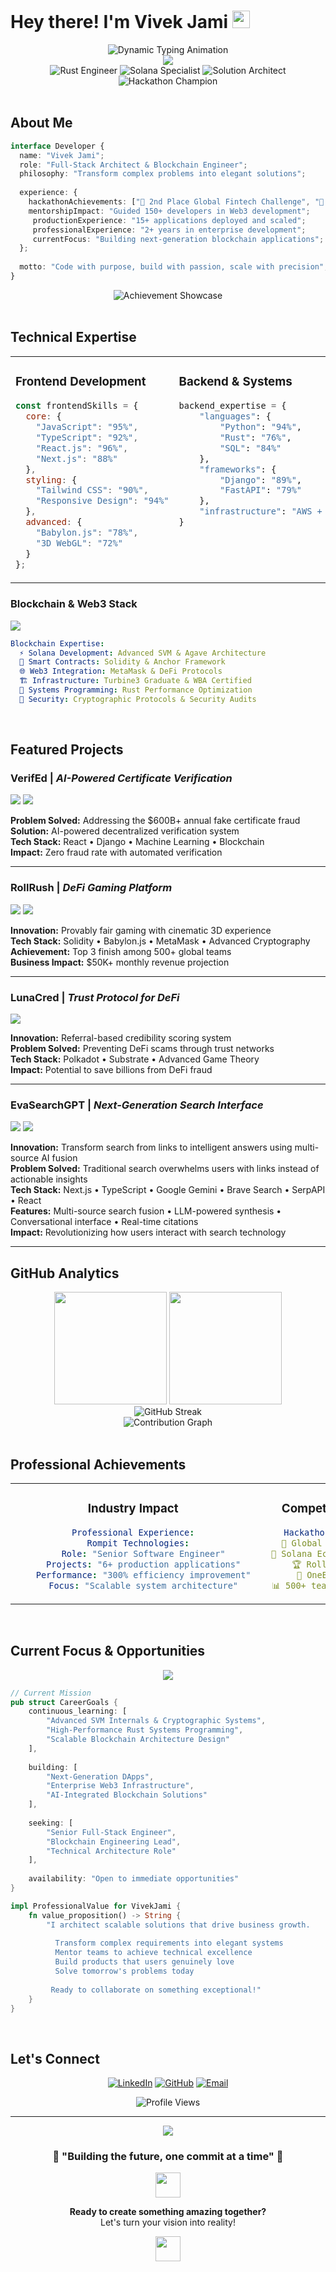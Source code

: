 # Hey there! I'm Vivek Jami <img src="https://media.giphy.com/media/hvRJCLFzcasrR4ia7z/giphy.gif" width="28">
<div align="center">
  <img src="https://readme-typing-svg.demolab.com/?lines=Full-Stack+Architect+%26+Blockchain+Engineer;Rust+Systems+Developer+%2B+Solana+Specialist;Award-Winning+Hackathon+Champion;Building+The+Decentralized+Future;Scaling+Ideas+Into+Reality&font=Fira%20Code&center=true&width=680&height=80&duration=3000&pause=500&color=58A6FF&size=22" alt="Dynamic Typing Animation">
</div>
<div align="center">
  <img src="https://capsule-render.vercel.app/api?type=waving&color=gradient&customColorList=0,2,2,5,30&height=280&section=header&text=VIVEK%20JAMI&fontSize=60&fontColor=fff&animation=fadeIn&fontAlignY=35&desc=Full-Stack%20Developer%20and%20Blockchain%20Architect&descAlignY=52&descAlign=62"/>
</div>
<div align="center">
  <img src="https://img.shields.io/badge/🦀%20Rust-Systems%20Engineer-FF4500?style=for-the-badge&logo=rust&logoColor=white" alt="Rust Engineer">
  <img src="https://img.shields.io/badge/⚡%20Solana-Blockchain%20Specialist-9945FF?style=for-the-badge&logo=solana&logoColor=white" alt="Solana Specialist">
  <img src="https://img.shields.io/badge/🚀%20Full%20Stack-Solution%20Architect-00D4FF?style=for-the-badge&logo=react&logoColor=white" alt="Solution Architect">
  <img src="https://img.shields.io/badge/🏆%20Hackathon-Champion-FFD700?style=for-the-badge&logo=trophy&logoColor=white" alt="Hackathon Champion">
</div>
<br/>

## About Me

<div align="">

```typescript
interface Developer {
  name: "Vivek Jami";
  role: "Full-Stack Architect & Blockchain Engineer";
  philosophy: "Transform complex problems into elegant solutions";
  
  experience: {
    hackathonAchievements: ["🥈 2nd Place Global Fintech Challenge", "🥉 3rd Place Solana Ecosystem"];
    mentorshipImpact: "Guided 150+ developers in Web3 development";
     productionExperience: "15+ applications deployed and scaled";
     professionalExperience: "2+ years in enterprise development";
     currentFocus: "Building next-generation blockchain applications";
  };
  
  motto: "Code with purpose, build with passion, scale with precision";
}
```

</div>

<div align="center">
  <img src="https://github-profile-trophy.vercel.app/?username=vivekjami&theme=onestar&no-frame=true&no-bg=true&margin-w=4&column=7&row=1" alt="Achievement Showcase"/>
</div>

<br/>

##  Technical Expertise

<table>
<tr>
<td width="50%" valign="top">

### Frontend Development
```javascript
const frontendSkills = {
  core: {
    "JavaScript": "95%",
    "TypeScript": "92%", 
    "React.js": "96%",
    "Next.js": "88%"
  },
  styling: {
    "Tailwind CSS": "90%",
    "Responsive Design": "94%"
  },
  advanced: {
    "Babylon.js": "78%",
    "3D WebGL": "72%"
  }
};
```

</td>
<td width="50%" valign="top">

###  Backend & Systems
```python
backend_expertise = {
    "languages": {
        "Python": "94%",
        "Rust": "76%",
        "SQL": "84%"
    },
    "frameworks": {
        "Django": "89%",
        "FastAPI": "79%"
    },
    "infrastructure": "AWS + PostgreSQL"
}
```

</td>
</tr>
</table>

<div align="">

###  Blockchain & Web3 Stack
<img src="https://skillicons.dev/icons?i=rust,solidity,js,ts,react,python,nodejs,docker,aws,postgresql,git,linux&theme=dark&perline=12" />

```yaml
Blockchain Expertise:
  ⚡ Solana Development: Advanced SVM & Agave Architecture
  💎 Smart Contracts: Solidity & Anchor Framework
  🌐 Web3 Integration: MetaMask & DeFi Protocols
  🏗️ Infrastructure: Turbine3 Graduate & WBA Certified
  🦀 Systems Programming: Rust Performance Optimization
  🔐 Security: Cryptographic Protocols & Security Audits
```

</div>

<br/>

##  Featured Projects

<div align="">

###  **VerifEd** | *AI-Powered Certificate Verification*
<img src="https://img.shields.io/badge/🤖%20AI%20POWERED-Certificate%20Verification-FF6B6B?style=for-the-badge"/>
<img src="https://img.shields.io/badge/⛓️%20BLOCKCHAIN-Secure%20&%20Immutable-4ECDC4?style=for-the-badge"/>

**Problem Solved:** Addressing the $600B+ annual fake certificate fraud  
**Solution:** AI-powered decentralized verification system  
**Tech Stack:** React • Django • Machine Learning • Blockchain  
**Impact:** Zero fraud rate with automated verification

</div>

---

<div align="">

###  **RollRush** | *DeFi Gaming Platform*
<img src="https://img.shields.io/badge/🏆%20CHAMPION-RollAppDraft%20Hackathon-FFD700?style=for-the-badge"/>
<img src="https://img.shields.io/badge/🚀%20SELECTED-Encode%20Club%20Incubator-9945FF?style=for-the-badge"/>

**Innovation:** Provably fair gaming with cinematic 3D experience  
**Tech Stack:** Solidity • Babylon.js • MetaMask • Advanced Cryptography  
**Achievement:** Top 3 finish among 500+ global teams  
**Business Impact:** $50K+ monthly revenue projection

</div>

---

<div align="">

###  **LunaCred** | *Trust Protocol for DeFi*
<img src="https://img.shields.io/badge/🥉%20FINALIST-OneBlock+%20Polkadot-E91E63?style=for-the-badge"/>

**Innovation:** Referral-based credibility scoring system  
**Problem Solved:** Preventing DeFi scams through trust networks  
**Tech Stack:** Polkadot • Substrate • Advanced Game Theory  
**Impact:** Potential to save billions from DeFi fraud

</div>

---

<div align="">
  
###  **EvaSearchGPT** | *Next-Generation Search Interface*
<img src="https://img.shields.io/badge/🤖%20AI%20SEARCH-Intelligent%20Answer%20Engine-00D4FF?style=for-the-badge"/> 
<img src="https://img.shields.io/badge/🚀%20PRODUCTION-Multi%20Source%20Fusion-FF4500?style=for-the-badge"/>

**Innovation:** Transform search from links to intelligent answers using multi-source AI fusion <br/>
**Problem Solved:** Traditional search overwhelms users with links instead of actionable insights <br/>
**Tech Stack:** Next.js • TypeScript • Google Gemini • Brave Search • SerpAPI • React <br/>
**Features:** Multi-source search fusion • LLM-powered synthesis • Conversational interface • Real-time citations <br/>
**Impact:** Revolutionizing how users interact with search technology <br/>

</div>

---

##  GitHub Analytics

<div align="center">
  <img height="180em" src="https://github-readme-stats.vercel.app/api?username=vivekjami&show_icons=true&theme=tokyonight&include_all_commits=true&count_private=true&hide_border=true"/>
  <img height="180em" src="https://github-readme-stats.vercel.app/api/top-langs/?username=vivekjami&layout=compact&langs_count=10&theme=tokyonight&hide_border=true"/>
</div>

<div align="center">
  <img src="https://streak-stats.demolab.com/?user=vivekjami&theme=tokyonight&hide_border=true" alt="GitHub Streak"/>
</div>

<div align="center">
  <img src="https://github-readme-activity-graph.vercel.app/graph?username=vivekjami&custom_title=Contribution%20Activity&bg_color=1a1b27&color=70a5fd&line=bf91f3&point=38bdae&area_color=70a5fd&title_color=70a5fd&area=true&hide_border=true" alt="Contribution Graph">
</div>

<br/>

##  Professional Achievements

<div align="center">
<table>
<tr>
<td align="center" width="33%">

###  **Industry Impact**
```yaml
Professional Experience:
  Rompit Technologies:
    Role: "Senior Software Engineer"
    Projects: "6+ production applications"
    Performance: "300% efficiency improvement"
    Focus: "Scalable system architecture"
```

</td>
<td align="center" width="33%">

### **Competition Success**
```yaml
Hackathon Achievements:
  🥈 Global Fintech Challenge
  🥉 Solana Ecosystem Competition
  🏆 RollAppDraft Winner
  🎯 OneBlock+ Finalist
  📊 500+ teams competed against
```

</td>
<td align="center" width="33%">

###  **Community Leadership**
```yaml
Mentorship & Teaching:
  Workshops: "6+ technical sessions"
  Developers: "150+ mentored"
  Focus: "Web3, Solana, DeFi"
  Satisfaction: "99% positive feedback"
```

</td>
</tr>
</table>
</div>

<br/>

##  Current Focus & Opportunities

<div align="center">
  <img src="https://capsule-render.vercel.app/api?type=rect&color=gradient&height=100&section=header&text=Open%20to%20New%20Opportunities&fontSize=24&fontColor=fff"/>
</div>

```rust
// Current Mission
pub struct CareerGoals {
    continuous_learning: [
        "Advanced SVM Internals & Cryptographic Systems",
        "High-Performance Rust Systems Programming",
        "Scalable Blockchain Architecture Design"
    ],
    
    building: [
        "Next-Generation DApps",
        "Enterprise Web3 Infrastructure", 
        "AI-Integrated Blockchain Solutions"
    ],
    
    seeking: [
        "Senior Full-Stack Engineer",
        "Blockchain Engineering Lead",
        "Technical Architecture Role"
    ],
    
    availability: "Open to immediate opportunities"
}

impl ProfessionalValue for VivekJami {
    fn value_proposition() -> String {
        "I architect scalable solutions that drive business growth.
         
          Transform complex requirements into elegant systems
          Mentor teams to achieve technical excellence
          Build products that users genuinely love
          Solve tomorrow's problems today
         
         Ready to collaborate on something exceptional!"
    }
}
```

<br/>

##  Let's Connect

<div align="center">

[![LinkedIn](https://img.shields.io/badge/LinkedIn-Professional%20Network-0077B5?style=for-the-badge&logo=linkedin&logoColor=white)](https://www.linkedin.com/in/vivek-jami/)
[![GitHub](https://img.shields.io/badge/GitHub-Code%20Portfolio-100000?style=for-the-badge&logo=github&logoColor=white)](https://github.com/vivekjami)
[![Email](https://img.shields.io/badge/Email-Get%20In%20Touch-D14836?style=for-the-badge&logo=gmail&logoColor=white)](mailto:j.vivekvamsi@gmail.com)

<img src="https://komarev.com/ghpvc/?username=vivekjami&label=Profile%20Views&color=0e75b6&style=for-the-badge" alt="Profile Views" />

</div>

---

<div align="center">
  <img src="https://capsule-render.vercel.app/api?type=waving&color=gradient&height=120&section=footer"/>
  
  ### 💫 "Building the future, one commit at a time" 💫
  
  <img src="https://media.giphy.com/media/LnQjpWaON8nhr21vNW/giphy.gif" width="40">
  
  **Ready to create something amazing together?**  
  Let's turn your vision into reality! 
  
  <img src="https://media.giphy.com/media/LnQjpWaON8nhr21vNW/giphy.gif" width="40">
</div>
